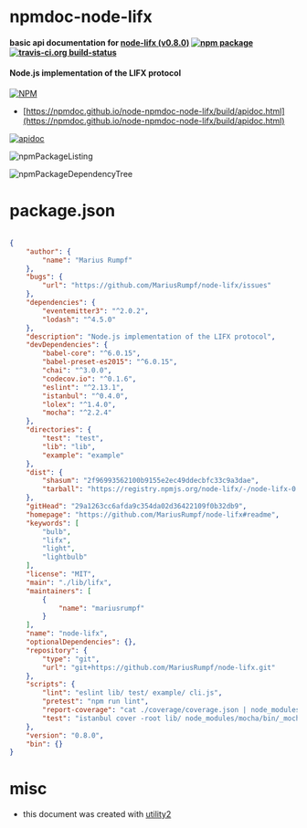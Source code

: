 # npmdoc-node-lifx

#### basic api documentation for  [node-lifx (v0.8.0)](https://github.com/MariusRumpf/node-lifx#readme)  [![npm package](https://img.shields.io/npm/v/npmdoc-node-lifx.svg?style=flat-square)](https://www.npmjs.org/package/npmdoc-node-lifx) [![travis-ci.org build-status](https://api.travis-ci.org/npmdoc/node-npmdoc-node-lifx.svg)](https://travis-ci.org/npmdoc/node-npmdoc-node-lifx)

#### Node.js implementation of the LIFX protocol

[![NPM](https://nodei.co/npm/node-lifx.png?downloads=true&downloadRank=true&stars=true)](https://www.npmjs.com/package/node-lifx)

- [https://npmdoc.github.io/node-npmdoc-node-lifx/build/apidoc.html](https://npmdoc.github.io/node-npmdoc-node-lifx/build/apidoc.html)

[![apidoc](https://npmdoc.github.io/node-npmdoc-node-lifx/build/screenCapture.buildCi.browser.%252Ftmp%252Fbuild%252Fapidoc.html.png)](https://npmdoc.github.io/node-npmdoc-node-lifx/build/apidoc.html)

![npmPackageListing](https://npmdoc.github.io/node-npmdoc-node-lifx/build/screenCapture.npmPackageListing.svg)

![npmPackageDependencyTree](https://npmdoc.github.io/node-npmdoc-node-lifx/build/screenCapture.npmPackageDependencyTree.svg)



# package.json

```json

{
    "author": {
        "name": "Marius Rumpf"
    },
    "bugs": {
        "url": "https://github.com/MariusRumpf/node-lifx/issues"
    },
    "dependencies": {
        "eventemitter3": "^2.0.2",
        "lodash": "^4.5.0"
    },
    "description": "Node.js implementation of the LIFX protocol",
    "devDependencies": {
        "babel-core": "^6.0.15",
        "babel-preset-es2015": "^6.0.15",
        "chai": "^3.0.0",
        "codecov.io": "^0.1.6",
        "eslint": "^2.13.1",
        "istanbul": "^0.4.0",
        "lolex": "^1.4.0",
        "mocha": "^2.2.4"
    },
    "directories": {
        "test": "test",
        "lib": "lib",
        "example": "example"
    },
    "dist": {
        "shasum": "2f96993562100b9155e2ec49ddecbfc33c9a3dae",
        "tarball": "https://registry.npmjs.org/node-lifx/-/node-lifx-0.8.0.tgz"
    },
    "gitHead": "29a1263cc6afda9c354da02d36422109f0b32db9",
    "homepage": "https://github.com/MariusRumpf/node-lifx#readme",
    "keywords": [
        "bulb",
        "lifx",
        "light",
        "lightbulb"
    ],
    "license": "MIT",
    "main": "./lib/lifx",
    "maintainers": [
        {
            "name": "mariusrumpf"
        }
    ],
    "name": "node-lifx",
    "optionalDependencies": {},
    "repository": {
        "type": "git",
        "url": "git+https://github.com/MariusRumpf/node-lifx.git"
    },
    "scripts": {
        "lint": "eslint lib/ test/ example/ cli.js",
        "pretest": "npm run lint",
        "report-coverage": "cat ./coverage/coverage.json | node_modules/codecov.io/bin/codecov.io.js",
        "test": "istanbul cover -root lib/ node_modules/mocha/bin/_mocha -- -u tdd -r babelhook --recursive test/unit/"
    },
    "version": "0.8.0",
    "bin": {}
}
```



# misc
- this document was created with [utility2](https://github.com/kaizhu256/node-utility2)
